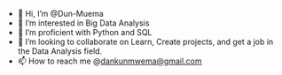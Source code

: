 - 👋 Hi, I’m @Dun-Muema
- 👀 I’m interested in Big Data Analysis
- 🌱 I’m proficient with Python and SQL
- 💞️ I’m looking to collaborate on Learn, Create projects, and get a job in the Data Analysis field.
- 📫 How to reach me @dankunmwema@gmail.com

<!---
Dun-Muema/Dun-Muema is a ✨ special ✨ repository because its `README.md` (this file) appears on your GitHub profile.
You can click the Preview link to take a look at your changes.
--->
